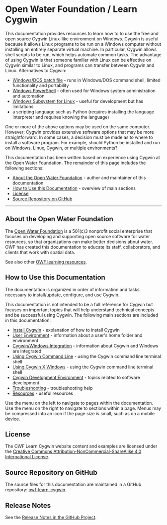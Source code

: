 # Open Water Foundation / Learn Cygwin #

This documentation provides resources to learn how to to use the free and open source Cygwin Linux-like environment on Windows.
Cygwin is useful because it allows Linux programs to be run on a Windows computer without installing an entirely separate virtual machine.
In particular, Cygwin allows shell scripts to be run, which helps automate common tasks.
The advantage of using Cygwin is that someone familiar with Linux can be effective on Cygwin similar to Linux,
and programs can transfer between Cygwin and Linux.
Alternatives to Cygwin:

* [Windows/DOS batch file](https://en.wikipedia.org/wiki/Batch_file) - runs in Windows/DOS command shell, limited functionality and portability 
* [Windows PowerShell](https://en.wikipedia.org/wiki/PowerShell) - often used for Windows system administration and automation
* [Windows Subsystem for Linux](https://msdn.microsoft.com/en-us/commandline/wsl/about) - useful for development but has limitations
* a scripting language such as Python (requires installing the language interpreter and requires knowing the language)

One or more of the above options may be used on the same computer.
However; Cygwin provides extensive software options that may be more straightforward.
In some cases, a decision must be made as to where to install a software program.
For example, should Python be installed and run on Windows, Linux, Cygwin, or multiple environments?

This documentation has been written based on experience using Cygwin at the Open Water Foundation.
The remainder of this page includes the following sections:

* [About the Open Water Foundation](#about-the-open-water-foundation) - author and maintainer of this documentation
* [How to Use this Documentation](#how-to-use-this-documentation) - overview of main sections
* [License](#license)
* [Source Repository on GitHub](#source-repository-on-github)

-----------

## About the Open Water Foundation ##

The [Open Water Foundation](http://openwaterfoundation.org) is a 501(c)3 nonprofit social enterprise that focuses
on developing and supporting open source software for water resources, so that organizations can make better decisions about water.
OWF has created this documentation to educate its staff, collaborators, and clients that work with spatial data.

See also other [OWF learning resources](http://learn.openwaterfoundation.org).

## How to Use this Documentation ##

The documentation is organized in order of information and tasks necessary to install/update, configure, and use Cygwin.

This documentation is not intended to be a full reference for Cygwin but focuses on important topics that
will help understand technical concepts and be successful using Cygwin.
The following main sections are included in this documentation:

* [Install Cygwin](install/install) - explanation of how to install Cygwin
* [User Environment](user-env/user-env) - information about a user's home folder and environment
* [Cygwin/Windows Integration](cygwin-windows/cygwin-windows) - information about Cygwin and Windows are integrated
* [Using Cygwin Command Line](using-cygwin-cl/using-cygwin-cl) - using the Cygwin command line terminal shell
* [Using Cygwin X Windows](using-cygwin-xwin/using-cygwin-xwin) - using the Cygwin command line terminal shell
* [Cygwin Development Environment](cygwin-dev-env/cygwin-dev-env) - topics related to software development
* [Troubleshooting](troubleshooting/troubleshooting) - troubleshooting help
* [Resources](resources/resources) - useful resources

Use the menu on the left to navigate to pages within the documentation.
Use the menu on the right to navigate to sections within a page.
Menus may be compressed into an icon if the page size is small, such as on a mobile device.

## License ##

The OWF Learn Cygwin website content and examples are licensed under the
[Creative Commons Attribution-NonCommercial-ShareAlike 4.0 International License](https://creativecommons.org/licenses/by-nc-sa/4.0).

## Source Repository on GitHub ##

The source files for this documentation are maintained in a GitHub repository:  [owf-learn-cygwin](https://github.com/OpenWaterFoundation/owf-learn-cygwin).

## Release Notes ##

See the [Release Notes in the GitHub Project](https://github.com/OpenWaterFoundation/owf-learn-cygwin#release-notes).
